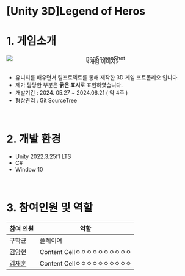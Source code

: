 # [Unity 3D]Legend of Heros
# 1. 게임소개
<div align="center">
    <img src="https://github.com/user-attachments/assets/f857304f-e751-4448-8d17-fedce98e2661" alt="pngScreenShot" style="display: block;">
    <span style="display: block; margin: 0; padding: 0; line-height: 0;"><게임 이미지></span>
    </div><br/>


* 유니티를 배우면서 팀프로젝트를 통해 제작한 3D 게임 포트폴리오 입니다.
* 제가 담당한 부분은 **굵은 표시**로 표현하였습니다.
* 개발기간 : 2024. 05.27 ~ 2024.06.21 ( 약 4주 )
* 형상관리 : Git SourceTree
<br/>

# 2. 개발 환경
* Unity 2022.3.25f1 LTS
* C#
* Window 10
<br/>

# 3. 참여인원 및 역할

| 참여 인원 | 역할 |
| ------------ | -------------------------------- |
| 구학균 | 플레이어 |
| [김양현](https://github.com/yangstar98) | Content Cellㅇㅇㅇㅇㅇㅇㅇㅇㅇㅇ|
| [김재훈](https://github.com/JaerHoon) | Content Cellㅇㅇㅇㅇㅇㅇㅇㅇㅇㅇ|


